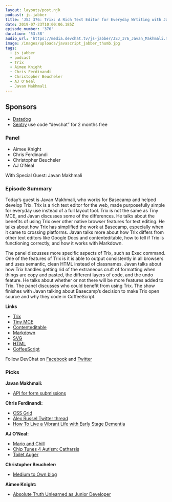 ```yaml
---
layout: layouts/post.njk
podcast: js-jabber
title: 'JSJ 376: Trix: A Rich Text Editor for Everyday Wrtiting with Javan Makhmali'
date: 2019-07-23T10:00:06.185Z
episode_number: '376'
duration: '53:38'
audio_url: 'https://media.devchat.tv/js-jabber/JSJ_376_Javan_Makhmali.mp3'
image: /images/uploads/javascript_jabber_thumb.jpg
tags:
  - js_jabber
  - podcast
  - Trix
  - Aimee Knight
  - Chris Ferdinandi
  - Christopher Beucheler
  - AJ O'Neal
  - Javan Makhmali
---
```

## **Sponsors**

* [Datadog](dtdg.co/javascriptjabber) 
* [Sentry](https://sentry.io/) use code “devchat” for 2 months free



### **Panel**

* Aimee Knight
* Chris Ferdinandi
* Christopher Beucheler
* AJ O’Neal

With Special Guest: Javan Makhmali

### **Episode Summary**

Today’s guest is Javan Makhmali, who works for Basecamp and helped develop Trix. Trix is a rich text editor for the web, made purposefully simple for everyday use instead of a full layout tool. Trix is not the same as Tiny MCE, and Javan discusses some of the differences. He talks about the benefits of using Trix over other native browser features for text editing. He talks about how Trix has simplified the work at Basecamp, especially when it came to crossing platforms. Javan talks more about how Trix differs from other text editors like Google Docs and contenteditable, how to tell if Trix is functioning correctly, and how it works with Markdown.

The panel discusses more specific aspects of Trix, such as Exec command. One of the features of Trix is it is able to output consistently in all browsers and uses semantic, clean HTML instead of classnames. Javan talks about how Trix handles getting rid of the extraneous cruft of formatting when things are copy and pasted, the different layers of code, and the undo feature. He talks about whether or not there will be more features added to Trix. The panel discusses who could benefit from using Trix. The show finishes with Javan talking about Basecamp’s decision to make Trix open source and why they code in CoffeeScript. 

**Links**

* [Trix](https://trix-editor.org/)
* [Tiny MCE](https://www.tiny.cloud/)
* [Contenteditable](https://developer.mozilla.org/en-US/docs/Web/HTML/Global_attributes/contenteditable)
* [Markdown](https://guides.github.com/features/mastering-markdown/)
* [SVG](https://developer.mozilla.org/en-US/docs/Web/SVG)
* [HTML](https://www.w3schools.com/html/)
* [CoffeeScript](https://coffeescript.org/)

Follow DevChat on [Facebook](https://www.facebook.com/DevChattv/?__tn__=%2Cd%2CP-R&eid=ARDBDrBnK71PDmx_8gE_IeIEo5SnM7cyzylVBjAwfaOo1ck_6q3GXuRBfaUQZaWVvFGyEVjrhDwnS_tV) and [Twitter](https://twitter.com/devchattv?lang=en)

### **Picks**

**Javan Makhmali:**

* [API for form submissions](https://html.spec.whatwg.org/multipage/forms.html#dom-form-requestsubmit-dev)

**Chris Ferdinandi:**

* [CSS Grid](https://cssgrid-generator.netlify.com/)
* [Alex Russel Twitter thread](https://twitter.com/slightlylate/status/1135342338606153729?s=20)
* [How To Live a Vibrant Life with Early Stage Dementia](https://qz.com/1612962/how-to-live-a-vibrant-life-with-early-stage-dementia/)

**AJ O’Neal:**

* [Mario and Chill](https://music.gamechops.com/album/mario-chill)
* [Chip Tunes 4 Autism: Catharsis](https://chiptunes4autism.bandcamp.com/album/catharsis-a-sensory-friendly-album)
* [Toilet Auger](https://www.walmart.com/ip/Peerless-Homeowner-Toiler-Auger/17043693)

**Christopher Beucheler:** 

* [Medium to Own blog](https://github.com/mathieudutour/medium-to-own-blog)

**Aimee Knight:**

* [Absolute Truth Unlearned as Junior Developer](https://monicalent.com/blog/2019/06/03/absolute-truths-unlearned-as-junior-developer/)

<!-- Docs to Markdown version 1.0β17 -->
